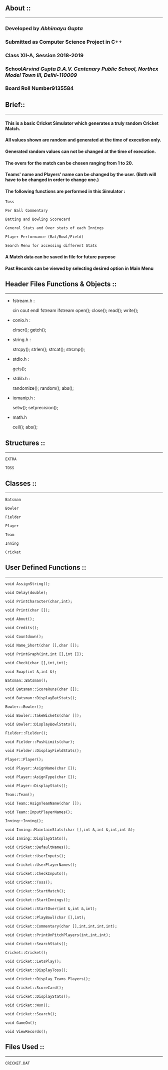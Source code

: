 ## About ::
---

### Developed by *Abhimayu Gupta*

### Submitted as Computer Science Project in C++

### Class XII-A, Session 2018-2019

### School*Arvind Gupta D.A.V. Centenary Public School, Northex Model Town III, Delhi-110009*

### Board Roll Number9135584

<p>

## Brief::
---

#### This is a basic Cricket Simulator which generates a truly random Cricket Match.

#### All values shown are random and generated at the time of execution only.

#### Generated random values can not be changed at the time of execution.

#### The overs for the match can be chosen ranging from 1 to 20.

#### Teams' name and Players' name can be changed by the user. (Both will have to be changed in order to change one.)

#### The following functions are performed in this Simulator :

	Toss
	
	Per Ball Commentary

	Batting and Bowling Scorecard
	
	General Stats and Over stats of each Innings
	
	Player Performance (Bat/Bowl/Field)

	Search Menu for accessing different Stats

#### A Match data can be saved in file for future purpose

#### Past Records can be viewed by selecting desired option in Main Menu

<p>

## Header Files Functions & Objects ::
---

- fstream.h :

	cin	cout	endl	fstream	ifstream	open();	close();	read();	write();

- conio.h :

	clrscr();	getch();

- string.h :

	strcpy();	strlen();	strcat();	strcmp();

- stdio.h :

	gets();

- stdlib.h :

	randomize();	random();	abs();

- iomanip.h :

	setw(); setprecision();

- math.h

	ceil();	abs();

<p>

## Structures ::
---

	EXTRA
	
	TOSS

<p>

## Classes ::
---

	Batsman
	
	Bowler
	
	Fielder
	
	Player
	
	Team
	
	Inning
	
	Cricket

<p>

## User Defined Functions ::
---
	
	void AssignString();

	void Delay(double);

	void PrintCharacter(char,int);

	void Print(char []);

	void About();

	void Credits();

	void Countdown();

	void Name_Short(char [],char []);

	void PrintGraph(int,int [],int []);

	void Check(char [],int,int);

	void Swap(int &,int &);

	Batsman::Batsman();

	void Batsman::ScoreRuns(char []);

	void Batsman::DisplayBatStats();

	Bowler::Bowler();

	void Bowler::TakeWickets(char []);

	void Bowler::DisplayBowlStats();

	Fielder::Fielder();

	void Fielder::PushLimits(char);

	void Fielder::DisplayFieldStats();

	Player::Player();

	void Player::AsignName(char []);

	void Player::AsignType(char []);

	void Player::DisplayStats();

	Team::Team();

	void Team::AsignTeamName(char []);

	void Team::InputPlayerNames();

	Inning::Inning();

	void Inning::MaintainStats(char [],int &,int &,int,int &);

	void Inning::DisplayStats();

	void Cricket::DefaultNames();

	void Cricket::UserInputs();

	void Cricket::UserPlayerNames();

	void Cricket::CheckInputs();

	void Cricket::Toss();

	void Cricket::StartMatch();

	void Cricket::StartInnings();

	void Cricket::StartOver(int &,int &,int);

	void Cricket::PlayBowl(char [],int);

	void Cricket::Commentary(char [],int,int,int,int);

	void Cricket::PrintOnPitchPlayers(int,int,int);

	void Cricket::SearchStats();

	Cricket::Cricket();

	void Cricket::LetsPlay();

	void Cricket::DisplayToss();

	void Cricket::Display_Teams_Players();

	void Cricket::ScoreCard();

	void Cricket::DisplayStats();

	void Cricket::Won();

	void Cricket::Search();

	void GameOn();

	void ViewRecords();

<p>

## Files Used ::
---

	CRICKET.DAT
